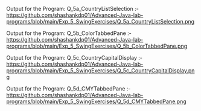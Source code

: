 Output for the Program: Q_5a_CountryListSelection :-https://github.com/shashankdp01/Advanced-Java-lab-programs/blob/main/Exp_5_SwingExercises/Q_5a_CountryListSelection.png

Output for the Program: Q_5b_ColorTabbedPane :- https://github.com/shashankdp01/Advanced-Java-lab-programs/blob/main/Exp_5_SwingExercises/Q_5b_ColorTabbedPane.png

Output for the Program: Q_5c_CountryCapitalDisplay :- https://github.com/shashankdp01/Advanced-Java-lab-programs/blob/main/Exp_5_SwingExercises/Q_5c_CountryCapitalDisplay.png

Output for the Program: Q_5d_CMYTabbedPane :- https://github.com/shashankdp01/Advanced-Java-lab-programs/blob/main/Exp_5_SwingExercises/Q_5d_CMYTabbedPane.png
